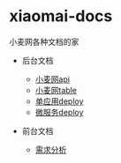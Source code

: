 # xiaomai-docs
小麦网各种文档的家

* 后台文档
  * [小麦网api](./后台文档/小麦网api.md)
  * [小麦网table](./后台文档/小麦网table.md)
  * [单应用deploy](./后台文档/单应用deploy.md)
  * [微服务deploy](./后台文档/微服务deploy.md)

* 前台文档
  * [需求分析](./前台文档/需求分析.md)

